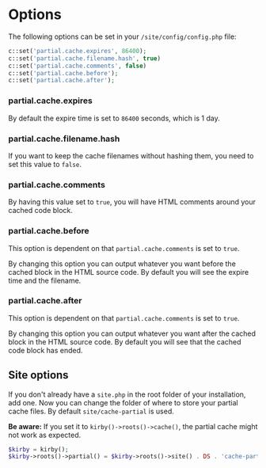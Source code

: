 # Options

The following options can be set in your `/site/config/config.php` file:

```php
c::set('partial.cache.expires', 86400);
c::set('partial.cache.filename.hash', true)
c::set('partial.cache.comments', false)
c::set('partial.cache.before');
c::set('partial.cache.after');
```

### partial.cache.expires

By default the expire time is set to `86400` seconds, which is 1 day.

### partial.cache.filename.hash

If you want to keep the cache filenames without hashing them, you need to set this value to `false`.

### partial.cache.comments

By having this value set to `true`, you will have HTML comments around your cached code block.

### partial.cache.before

This option is dependent on that `partial.cache.comments` is set to `true`.

By changing this option you can output whatever you want before the cached block in the HTML source code. By default you will see the expire time and the filename.

### partial.cache.after

This option is dependent on that `partial.cache.comments` is set to `true`.

By changing this option you can output whatever you want after the cached block in the HTML source code. By default you will see that the cached code block has ended.

## Site options

If you don't already have a `site.php` in the root folder of your installation, add one. Now you can change the folder of where to store your partial cache files. By default `site/cache-partial` is used.

**Be aware:** If you set it to `kirby()->roots()->cache()`, the partial cache might not work as expected.

```php
$kirby = kirby();
$kirby->roots()->partial() = $kirby->roots()->site() . DS . 'cache-partial';
```